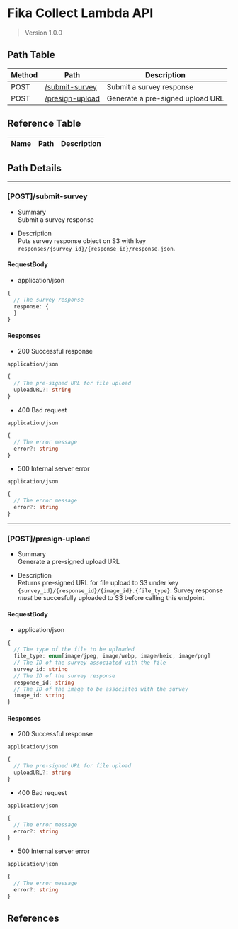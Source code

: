 # Fika Collect Lambda API

> Version 1.0.0

## Path Table

| Method | Path                                   | Description                      |
| ------ | -------------------------------------- | -------------------------------- |
| POST   | [/submit-survey](#postsubmit-survey)   | Submit a survey response         |
| POST   | [/presign-upload](#postpresign-upload) | Generate a pre-signed upload URL |

## Reference Table

| Name | Path | Description |
| ---- | ---- | ----------- |

## Path Details

---

### [POST]/submit-survey

- Summary  
  Submit a survey response

- Description  
  Puts survey response object on S3 with key `responses/{survey_id}/{response_id}/response.json`.

#### RequestBody

- application/json

```ts
{
  // The survey response
  response: {
  }
}
```

#### Responses

- 200 Successful response

`application/json`

```ts
{
  // The pre-signed URL for file upload
  uploadURL?: string
}
```

- 400 Bad request

`application/json`

```ts
{
  // The error message
  error?: string
}
```

- 500 Internal server error

`application/json`

```ts
{
  // The error message
  error?: string
}
```

---

### [POST]/presign-upload

- Summary  
  Generate a pre-signed upload URL

- Description  
  Returns pre-signed URL for file upload to S3 under key `{survey_id}/{response_id}/{image_id}.{file_type}`. Survey response _must_ be succesfully uploaded to S3 before calling this endpoint.

#### RequestBody

- application/json

```ts
{
  // The type of the file to be uploaded
  file_type: enum[image/jpeg, image/webp, image/heic, image/png]
  // The ID of the survey associated with the file
  survey_id: string
  // The ID of the survey response
  response_id: string
  // The ID of the image to be associated with the survey
  image_id: string
}
```

#### Responses

- 200 Successful response

`application/json`

```ts
{
  // The pre-signed URL for file upload
  uploadURL?: string
}
```

- 400 Bad request

`application/json`

```ts
{
  // The error message
  error?: string
}
```

- 500 Internal server error

`application/json`

```ts
{
  // The error message
  error?: string
}
```

## References
